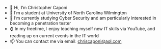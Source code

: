 - 👋 Hi, I’m Christopher Caponi
- 👀 I’m a student at University of North Carolina Wilmington
- 🌱 I’m currently studying Cyber Security and am perticularly interested in becoming a penetration tester
- ⌚️ In my freetime, I enjoy teaching myself new IT skills via YouTube, and reading up on current events in the IT world 
- 📫 You can contact me via email: chriscaponi@aol.com

<!---
crc4446/crc4446 is a ✨ special ✨ repository because its `README.md` (this file) appears on your GitHub profile.
You can click the Preview link to take a look at your changes.
--->
